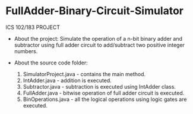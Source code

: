 # FullAdder-Binary-Circuit-Simulator
  ICS 102/183 PROJECT

* About the project:
  Simulate the operation of a n-bit binary adder and subtractor using 
  full adder circuit to add/subtract two positive integer numbers. 
  
* About the source code folder:
  1. SimulatorProject.java - contains the main method.
  2. IntAdder.java - addition is executed.
  3. Subtractor.java - subtraction is executed using IntAdder class.
  4. FullAdder.java - bitwise operation of full adder circuit is executed.
  5. BinOperations.java - all the logical operations using logic gates are executed.
